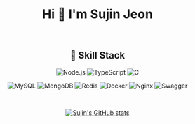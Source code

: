 <!--
**mack-10/mack-10** is a ✨ _special_ ✨ repository because its `README.md` (this file) appears on your GitHub profile.

Here are some ideas to get you started:
-->

<h1 align="center">Hi 👋  I'm Sujin Jeon</h1>
<br/>

<!-- Skill Stack -->
<h2 align="center">🔧 Skill Stack</h3>
  
<div class="language" align="center">
  
  ![Node.js](https://img.shields.io/badge/Node.js-339933?style=flat&logo=Node.js&logoColor=white)
  ![TypeScript](https://img.shields.io/badge/TypeScript-3178C6?style=flat&logo=TypeScript&logoColor=white)
  ![C](https://img.shields.io/badge/C-A8B9CC?style=flat&logo=C&logoColor=white)

</div>
  
<div class="database skill" align="center">
  
  ![MySQL](https://img.shields.io/badge/MySQL-4479A1?stype=flat&logo=MySQL&logoColor=white)
  ![MongoDB](https://img.shields.io/badge/MongoDB-47A248?style=flat&logo=MongoDB&logoColor=white)
  ![Redis](https://img.shields.io/badge/Redis-C382D?style=flat&logo=Redis&logoColor=white)
  ![Docker](https://img.shields.io/badge/Docker-2496ED?style=flat&logo=Docker&logoColor=white)
  ![Nginx](https://img.shields.io/badge/Nginx-009639?style=flat&logo=Nginx&logoColor=white)
  ![Swagger](https://img.shields.io/badge/Swagger-85EA2D?style=flat&logo=swagger&logoColor=white)
  
</div>

<br/>

<!-- BADGE -->
<div align="center">
  
[![Sujin's GitHub stats](https://github-readme-stats.vercel.app/api?username=mackerel-10)](https://github.com/mackerel-10/github-readme-stats)

</div>

